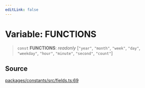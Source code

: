 ```yaml
---
editLink: false
---
```


# Variable: FUNCTIONS

> `const` **FUNCTIONS**: _readonly_ [`"year"`, `"month"`, `"week"`, `"day"`, `"weekday"`, `"hour"`, `"minute"`,
> `"second"`, `"count"`]

## Source

[packages/constants/src/fields.ts:69](https://github.com/directus/directus/blob/7789a6c53/packages/constants/src/fields.ts#L69)
